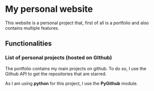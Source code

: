 # My personal website

This website is a personal project that, first of all is a portfolio and also contains multiple features.

## Functionalities

### List of personal projects (hosted on GIthub)

The portfolio contains my main projects on github.
To do so, I use the Github API to get the repositories that are starred.

As I am using **python** for this project, I use the **PyGithub** module.




